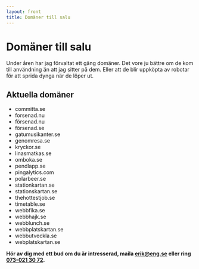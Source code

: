 ```yaml
---
layout: front
title: Domäner till salu
---
```


# Domäner till salu

Under åren har jag förvaltat ett gäng domäner. Det vore ju bättre om de kom till användning än att jag sitter på dem. Eller att de blir uppköpta av robotar för att sprida dynga när de löper ut.

## Aktuella domäner

* committa.se
* forsenad.nu
* försenad.nu
* försenad.se
* gatumusikanter.se
* genomresa.se
* kryckor.se
* linasmatkas.se
* omboka.se
* pendlapp.se
* pingalytics.com
* polarbeer.se
* stationkartan.se
* stationskartan.se
* thehottestjob.se
* timetable.se
* webbfika.se
* webbhajk.se
* webblunch.se
* webbplatskartan.se
* webbutveckla.se
* webplatskartan.se

__Hör av dig med ett bud om du är intresserad, maila [erik@eng.se](mailto:erik@eng.se) eller ring [073-021 30 72](tel:+46730213072).__